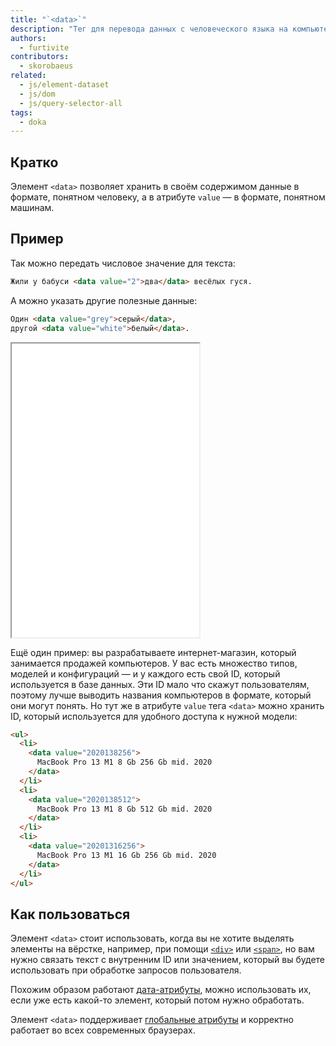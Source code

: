 ```yaml
---
title: "`<data>`"
description: "Тег для перевода данных с человеческого языка на компьютерный."
authors:
  - furtivite
contributors:
  - skorobaeus
related:
  - js/element-dataset
  - js/dom
  - js/query-selector-all
tags:
  - doka
---
```


## Кратко

Элемент `<data>` позволяет хранить в своём содержимом данные в формате, понятном человеку, а в атрибуте `value` — в формате, понятном машинам.

## Пример

Так можно передать числовое значение для текста:

```html
Жили у бабуси <data value="2">два</data> весёлых гуся.
```

А можно указать другие полезные данные:

```html
Один <data value="grey">серый</data>,
другой <data value="white">белый</data>.
```

<iframe title="Пример использования в вёрстке чата" src="demos/data/" height="470"></iframe>

Ещё один пример: вы разрабатываете интернет-магазин, который занимается продажей компьютеров. У вас есть множество типов, моделей и конфигураций — и у каждого есть свой ID, который используется в базе данных. Эти ID мало что скажут пользователям, поэтому лучше выводить названия компьютеров в формате, который они могут понять. Но тут же в атрибуте `value` тега `<data>` можно хранить ID, который используется для удобного доступа к нужной модели:

```html
<ul>
  <li>
    <data value="2020138256">
      MacBook Pro 13 M1 8 Gb 256 Gb mid. 2020
    </data>
  </li>
  <li>
    <data value="2020138512">
      MacBook Pro 13 M1 8 Gb 512 Gb mid. 2020
    </data>
  </li>
  <li>
    <data value="20201316256">
      MacBook Pro 13 M1 16 Gb 256 Gb mid. 2020
    </data>
  </li>
</ul>
```

## Как пользоваться

Элемент `<data>` стоит использовать, когда вы не хотите выделять элементы на вёрстке, например, при помощи [`<div>`](/html/div/) или [`<span>`](/html/span/), но вам нужно связать текст с внутренним ID или значением, который вы будете использовать при обработке запросов пользователя.

Похожим образом работают [дата-атрибуты](/js/element-dataset/#kak-ponyat), можно использовать их, если уже есть какой-то элемент, который потом нужно обработать.

Элемент `<data>` поддерживает [глобальные атрибуты](/html/global-attrs/) и корректно работает во всех современных браузерах.
